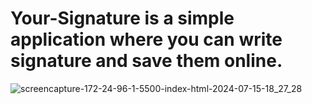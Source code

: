 # Your-Signature is a simple application where you can write signature and save them online.
![screencapture-172-24-96-1-5500-index-html-2024-07-15-18_27_28](https://github.com/user-attachments/assets/781fd955-3247-4297-b841-7a3daff80f89)
